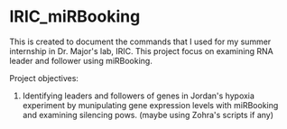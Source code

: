 # IRIC_miRBooking
This is created to document the commands that I used for my summer internship in Dr. Major's lab, IRIC. This project focus on examining RNA leader and follower using miRBooking. 

Project objectives:
1. Identifying leaders and followers of genes in Jordan's hypoxia experiment by munipulating gene expression levels with miRBooking and examining silencing pows. (maybe using Zohra's scripts if any)
